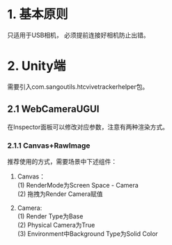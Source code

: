 # 1. 基本原则

只适用于USB相机， 必须提前连接好相机防止出错。

# 2. Unity端

需要引入com.sangoutils.htcvivetrackerhelper包。

## 2.1 WebCameraUGUI

在Inspector面板可以修改对应参数，注意有两种渲染方式。

### 2.1.1 Canvas+RawImage

推荐使用的方式，需要场景中下述组件：

1) Canvas：     
(1) RenderMode为Screen Space - Camera   
(2) 拖拽为Render Camera赋值     


2) Camera:      
(1) Render Type为Base    
(2) Physical Camera为True  
(3) Environment中Background Type为Solid Color       
